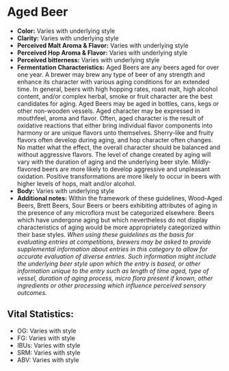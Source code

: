 # Aged Beer

- **Color:** Varies with underlying style
- **Clarity:** Varies with underlying style
- **Perceived Malt Aroma & Flavor:** Varies with underlying style
- **Perceived Hop Aroma & Flavor:** Varies with underlying style
- **Perceived bitterness:** Varies with underlying style
- **Fermentation Characteristics:** Aged Beers are any beers aged for over one year. A brewer may brew any type of beer of any strength and enhance its character with various aging conditions for an extended time. In general, beers with high hopping rates, roast malt, high alcohol content, and/or complex herbal, smoke or fruit character are the best candidates for aging. Aged Beers may be aged in bottles, cans, kegs or other non-wooden vessels. Aged character may be expressed in mouthfeel, aroma and flavor. Often, aged character is the result of oxidative reactions that either bring individual flavor components into harmony or are unique flavors unto themselves. Sherry-like and fruity flavors often develop during aging, and hop character often changes. No matter what the effect, the overall character should be balanced and without aggressive flavors. The level of change created by aging will vary with the duration of aging and the underlying beer style. Mildly-flavored beers are more likely to develop aggressive and unpleasant oxidation. Positive transformations are more likely to occur in beers with higher levels of hops, malt and/or alcohol.
- **Body:** Varies with underlying style
- **Additional notes:** Within the framework of these guidelines, Wood-Aged Beers, Brett Beers, Sour Beers or beers exhibiting attributes of aging in the presence of any microflora must be categorized elsewhere. Beers which have undergone aging but which nevertheless do not display characteristics of aging would be more appropriately categorized within their base styles. _When using these guidelines as the basis for evaluating entries at competitions, brewers may be asked to provide supplemental information about entries in this category to allow for accurate evaluation of diverse entries. Such information might include the underlying beer style upon which the entry is based, or other information unique to the entry such as length of time aged, type of vessel, duration of aging process, micro flora present if known, other ingredients or other processing which influence perceived sensory outcomes._

## Vital Statistics:

- OG: Varies with style 
- FG: Varies with style 
- IBUs: Varies with style 
- SRM: Varies with style 
- ABV: Varies with style 
